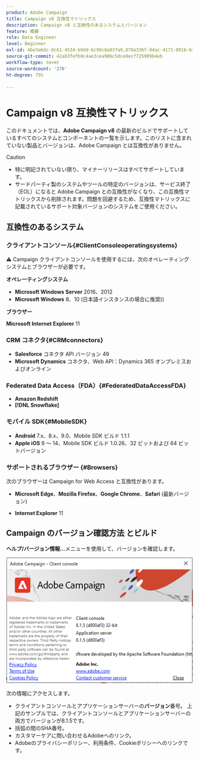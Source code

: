 ```yaml
---
product: Adobe Campaign
title: Campaign v8 互換性マトリックス
description: Campaign v8 と互換性のあるシステムとバージョン
feature: 概要
role: Data Engineer
level: Beginner
exl-id: 4be3a6dc-0c61-4534-b9dd-6c99c8a037a9,870a336f-94ac-4171-891b-67614feef6ef,bebdd930-c7f6-4629-a489-3c704b33f058,d493e613-eb61-43b1-9c6d-1bd881af0734
source-git-commit: 42a83fefb9c4ae3cea906c5dce8ecf725909b4eb
workflow-type: tm+mt
source-wordcount: '276'
ht-degree: 75%

---
```


# Campaign v8 互換性マトリックス

このドキュメントでは、**Adobe Campaign v8** の最新のビルドでサポートしているすべてのシステムとコンポーネントの一覧を示します。このリストに含まれていない製品とバージョンは、Adobe Campaign とは互換性がありません。

>[!CAUTION]
>
>* 特に明記されていない限り、マイナーリリースはすべてサポートしています。
>* サードパーティ製のシステムやツールの特定のバージョンは、サービス終了（EOL）になると Adobe Campaign との互換性がなくなり、この互換性マトリックスから削除されます。問題を回避するため、互換性マトリックスに記載されているサポート対象バージョンのシステムをご使用ください。


## 互換性のあるシステム

### クライアントコンソール{#ClientConsoleoperatingsystems}

:warning: Campaign クライアントコンソールを使用するには、次のオペレーティングシステムとブラウザーが必要です。

**オペレーティングシステム**

* **Microsoft Windows Server** 2016、2012
* **Microsoft Windows** 8、10 (日本語インスタンスの場合に推奨))

**ブラウザー**

**Microsoft Internet Explorer** 11

### CRM コネクタ{#CRMconnectors}

* **Salesforce** コネクタ API バージョン 49
* **Microsoft Dynamics** コネクタ、Web API：Dynamics 365 オンプレミスおよびオンライン

### Federated Data Access（FDA）{#FederatedDataAccessFDA}

* **Amazon Redshift**
* **[!DNL Snowflake]**

### モバイル SDK{#MobileSDK}

* **Android** 7.x、8.x、9.0、Mobile SDK ビルド 1.1.1
* **Apple iOS** 9 ～ 14、Mobile SDK ビルド 1.0.26、32 ビットおよび 64 ビットバージョン

### サポートされるブラウザー {#Browsers}

次のブラウザーは Campaign for Web Access と互換性があります。

* **Microsoft Edge**、**Mozilla Firefox**、**Google Chrome**、**Safari** (最新バージョン)

* **Internet Explorer** 11

## Campaign のバージョン確認方法 とビルド

**ヘルプ/バージョン情報…**&#x200B;メニューを使用して、バージョンを確認します。

![](assets/ac-version.png)

次の情報にアクセスします。

* クライアントコンソールとアプリケーションサーバーの&#x200B;**バージョン**&#x200B;番号。 上記のサンプルでは、クライアントコンソールとアプリケーションサーバーの両方でバージョンが8.1.5です。
* 括弧の間のSHA番号。
* カスタマーケアに問い合わせるAdobeへのリンク。
* Adobeのプライバシーポリシー、利用条件、Cookieポリシーへのリンクです。
